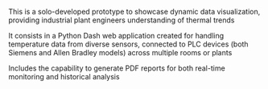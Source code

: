 This is a solo-developed prototype to showcase dynamic data visualization, providing industrial plant engineers understanding of thermal trends

It consists in a Python Dash web application created for handling temperature data from diverse sensors, connected to PLC devices (both Siemens and Allen Bradley models) across multiple rooms or plants

Includes the capability to generate PDF reports for both real-time monitoring and historical analysis
